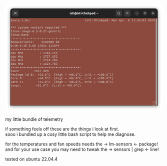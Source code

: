 ![components](/whatswrong.png)

my little bundle of telemetry

if something feels off these are the things i look at first.\
sooo i bundled up a cosy little bash script to help me diagnose.

for the temperatures and fan speeds needs the -> lm-sensors <- package!\
and for your use case you may need to tweak the -> sensors | grep <- line!

tested on ubuntu 22.04.4
